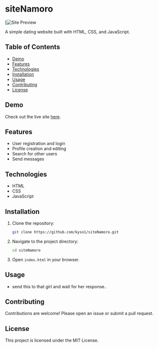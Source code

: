 # siteNamoro

[![Site Preview](assets/site-preview.png](https://quernamorarcomigo-kysos-projects.vercel.app))

A simple dating website built with HTML, CSS, and JavaScript.

## Table of Contents

- [Demo](#demo)
- [Features](#features)
- [Technologies](#technologies)
- [Installation](#installation)
- [Usage](#usage)
- [Contributing](#contributing)
- [License](#license)

## Demo

Check out the live site [here]((https://quernamorarcomigo-kysos-projects.vercel.app)).

## Features

- User registration and login
- Profile creation and editing
- Search for other users
- Send messages

## Technologies

- HTML
- CSS
- JavaScript

## Installation

1. Clone the repository:
    ```sh
    git clone https://github.com/kyso1/siteNamoro.git
    ```
2. Navigate to the project directory:
    ```sh
    cd siteNamoro
    ```
3. Open `index.html` in your browser.

## Usage

- send this to that girl and wait for her response..

## Contributing

Contributions are welcome! Please open an issue or submit a pull request.

## License

This project is licensed under the MIT License.
